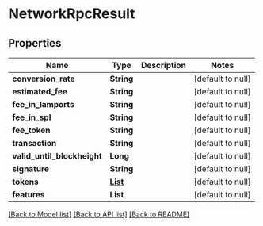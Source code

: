 # NetworkRpcResult

## Properties

| Name                        | Type                                  | Description | Notes             |
| --------------------------- | ------------------------------------- | ----------- | ----------------- |
| **conversion_rate**         | **String**                            |             | [default to null] |
| **estimated_fee**           | **String**                            |             | [default to null] |
| **fee_in_lamports**         | **String**                            |             | [default to null] |
| **fee_in_spl**              | **String**                            |             | [default to null] |
| **fee_token**               | **String**                            |             | [default to null] |
| **transaction**             | **String**                            |             | [default to null] |
| **valid_until_blockheight** | **Long**                              |             | [default to null] |
| **signature**               | **String**                            |             | [default to null] |
| **tokens**                  | [**List**](GetSupportedTokensItem.md) |             | [default to null] |
| **features**                | **List**                              |             | [default to null] |

[[Back to Model list]](../README.md#documentation-for-models) [[Back to API list]](../README.md#documentation-for-api-endpoints) [[Back to README]](../README.md)
